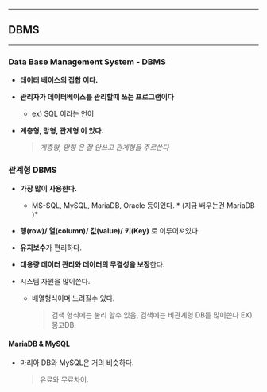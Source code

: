 ------

## DBMS

------

### Data Base Management System - DBMS

- **데이터 베이스의 집합 이다.**
- **관리자가 데이터베이스를 관리할때 쓰는 프로그램이다**
  - ex) SQL 이라는 언어

- **계층형,  망형, 관계형 이 있다.**

  > *계층형,  망형 은 잘 안쓰고 관계형을 주로쓴다*



### 관계형 DBMS

- **가장 많이 사용한다.**
  -  MS-SQL, MySQL, MariaDB, Oracle  등이있다. * (지금 배우는건 MariaDB )*

- **행(row)/ 열(column)/ 값(value)/ 키(Key)** 로 이루어져있다

- **유지보수**가 편리하다.

- **대용량 데이터 관리와 데이터의 무결성을 보장**한다.

- 시스템 자원을 많이쓴다. 

  - 배열형식이며 느려질수 있다.

    > 검색 형식에는 불리 할수 있음, 검색에는 비관계형 DB를 많이쓴다 EX) 몽고DB.



#### MariaDB & MySQL

- 마리아 DB와 MySQL은 거의 비슷하다.

  > 유료와 무료차이. 